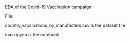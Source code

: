 EDA of the Covid-19 Vaccination campaign

File:

country_vaccinations_by_manufacters.csv is the dataset file

main.ipynb is the notebook 
